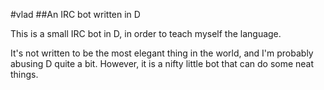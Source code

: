 #vlad
##An IRC bot written in D

This is a small IRC bot in D, in order to teach myself the language. 

It's not written to be the most elegant thing in the world, and I'm 
probably abusing D quite a bit. However, it is a nifty little bot that
can do some neat things.
